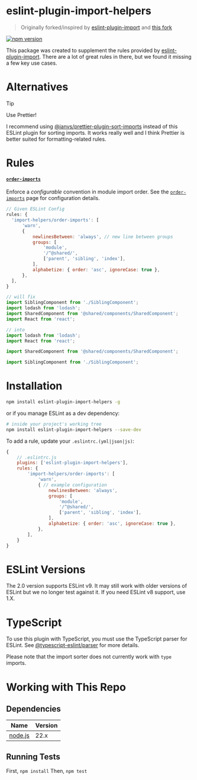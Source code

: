 # eslint-plugin-import-helpers

> Originally forked/inspired by [eslint-plugin-import](https://github.com/benmosher/eslint-plugin-import) and [this fork](https://github.com/dannysindra/eslint-plugin-import)

[![npm version](https://badge.fury.io/js/eslint-plugin-import-helpers.svg)](https://badge.fury.io/js/eslint-plugin-import-helpers)

This package was created to supplement the rules provided by [eslint-plugin-import](https://github.com/benmosher/eslint-plugin-import). There are a lot of great rules in there, but we found it missing a few key use cases.

# Alternatives

> [!TIP]
> Use Prettier!

I recommend using [@ianvs/prettier-plugin-sort-imports](https://github.com/IanVS/prettier-plugin-sort-imports) instead of this ESLint plugin for sorting imports. It works really well and I think Prettier is better suited for formatting-related rules.

# Rules

#### [`order-imports`]

Enforce a _configurable_ convention in module import order. See the [`order-imports`] page for configuration details.

```javascript
// Given ESLint Config
rules: {
  'import-helpers/order-imports': [
      'warn',
      {
          newlinesBetween: 'always', // new line between groups
          groups: [
              'module',
              '/^@shared/',
              ['parent', 'sibling', 'index'],
          ],
          alphabetize: { order: 'asc', ignoreCase: true },
      },
  ],
}

// will fix
import SiblingComponent from './SiblingComponent';
import lodash from 'lodash';
import SharedComponent from '@shared/components/SharedComponent';
import React from 'react';

// into
import lodash from 'lodash';
import React from 'react';

import SharedComponent from '@shared/components/SharedComponent';

import SiblingComponent from './SiblingComponent';
```

[`order-imports`]: ./docs/rules/order-imports.md

# Installation

```sh
npm install eslint-plugin-import-helpers -g
```

or if you manage ESLint as a dev dependency:

```sh
# inside your project's working tree
npm install eslint-plugin-import-helpers --save-dev
```

To add a rule, update your `.eslintrc.(yml|json|js)`:

```js
{
    // .eslintrc.js
    plugins: ['eslint-plugin-import-helpers'],
    rules: {
        'import-helpers/order-imports': [
            'warn',
            { // example configuration
                newlinesBetween: 'always',
                groups: [
                    'module',
                    '/^@shared/',
                    ['parent', 'sibling', 'index'],
                ],
                alphabetize: { order: 'asc', ignoreCase: true },
            },
        ],
    }
}
```

# ESLint Versions

The 2.0 version supports ESLint v9. It may still work with older versions of ESLint but we no longer test against it. If you need ESLint v8 support, use 1.X.

# TypeScript

To use this plugin with TypeScript, you must use the TypeScript parser for ESLint. See [@typescript-eslint/parser](https://github.com/typescript-eslint/typescript-eslint/tree/master/packages/parser) for more details.

Please note that the import sorter does not currently work with `type` imports.

# Working with This Repo

## Dependencies

| Name                          | Version |
| ----------------------------- | ------- |
| [node.js](https://nodejs.org) | 22.x    |

## Running Tests

First, `npm install`
Then, `npm test`
